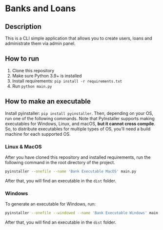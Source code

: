 # Banks and Loans

## Description

This is a CLI simple application that allows you to create users, loans and administrate them via admin panel.

## How to run

1. Clone this repository
2. Make sure Python 3.9+ is installed
3. Install requirements: `pip install -r requirements.txt`
4. Run `python main.py`

## How to make an executable

Install pyinstaller: `pip install pyinstaller`. Then, depending on your OS, run one of the following commands.
Note that PyInstaller supports making executables for Windows, Linux, and macOS, **but it cannot cross compile**. So, to
distribute executables for multiple types of OS, you’ll need a build machine for each supported OS.

### Linux & MacOS

After you have cloned this repository and installed requirements, run the following command in the root
directory of the project.

```bash
pyinstaller --onefile --name 'Bank Executable MacOS' main.py
```

After that, you will find an executable in the `dist` folder.

### Windows

To generate an executable for Windows, run:

```bash
pyinstaller --onefile --windowed --name 'Bank Executable Windows' main.py
```

After that, you will find an executable in the `dist` folder.